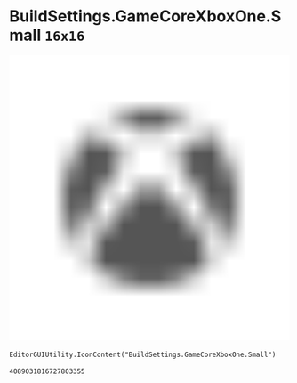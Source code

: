 # BuildSettings.GameCoreXboxOne.Small `16x16`
<img src="/img/BuildSettings.GameCoreXboxOne.Small.png" width=512 height=512>

``` CSharp
EditorGUIUtility.IconContent("BuildSettings.GameCoreXboxOne.Small")
```
```
4089031816727803355
```
